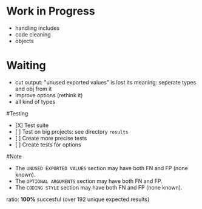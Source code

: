 # Work in Progress
- handling includes
- code cleaning
- objects

# Waiting
- cut output: "unused exported values" is lost its meaning: seperate types and obj from it
- improve options (rethink it)
- all kind of types


#Testing
- \[X\] Test suite
- \[ \] Test on big projects: see directory `results`
- \[ \] Create more precise tests
- \[ \] Create tests for options


#Note
- The `UNUSED EXPORTED VALUES` section may have both FN and FP (none known).
- The `OPTIONAL ARGUMENTS` section may have both FN and FP.
- The `CODING STYLE` section may have both FN and FP (none known).

ratio: **100%** succesful (over 192 unique expected results)
